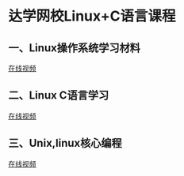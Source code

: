 # 达学网校Linux+C语言课程

## 一、Linux操作系统学习材料
[在线视频](https://www.bilibili.com/video/av69981906?p=1)

## 二、Linux C语言学习
[在线视频](https://www.bilibili.com/video/av69981906?p=31)

## 三、Unix,linux核心编程
[在线视频](https://www.bilibili.com/video/av69981906?p=92)
